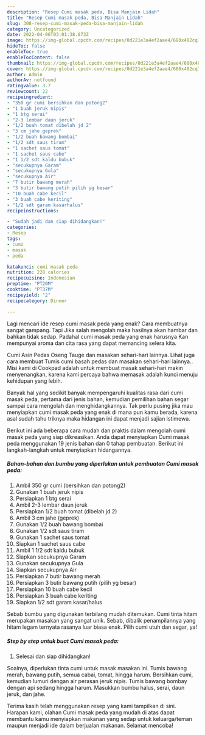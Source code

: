 ```yaml
---
description: "Resep Cumi masak peda, Bisa Manjain Lidah"
title: "Resep Cumi masak peda, Bisa Manjain Lidah"
slug: 308-resep-cumi-masak-peda-bisa-manjain-lidah
category: Uncategorized
date: 2022-04-06T03:01:38.873Z
image: https://img-global.cpcdn.com/recipes/0d221e3a4ef2aae4/680x482cq70/cumi-masak-peda-foto-resep-utama.jpg
hideToc: false
enableToc: true
enableTocContent: false
thumbnail: https://img-global.cpcdn.com/recipes/0d221e3a4ef2aae4/680x482cq70/cumi-masak-peda-foto-resep-utama.jpg
cover: https://img-global.cpcdn.com/recipes/0d221e3a4ef2aae4/680x482cq70/cumi-masak-peda-foto-resep-utama.jpg
author: Admin
authorAv: notfound
ratingvalue: 3.7
reviewcount: 22
recipeingredient:
- "350 gr cumi bersihkan dan potong2"
- "1 buah jeruk nipis"
- "1 btg serai"
- "2-3 lembar daun jeruk"
- "1/2 buah tomat dibelah jd 2"
- "3 cm jahe geprek"
- "1/2 buah bawang bombai"
- "1/2 sdt saus tiram"
- "1 sachet saus tomat"
- "1 sachet saus cabe"
- "1 1/2 sdt kaldu bubuk"
- "secukupnya Garam"
- "secukupnya Gula"
- "secukupnya Air"
- "7 butir bawang merah"
- "3 butir bawang putih pilih yg besar"
- "10 buah cabe kecil"
- "3 buah cabe keriting"
- "1/2 sdt garam kasarhalus"
recipeinstructions:

- "Sudah jadi dan siap dihidangkan!"
categories:
- Resep
tags:
- cumi
- masak
- peda

katakunci: cumi masak peda 
nutrition: 228 calories
recipecuisine: Indonesian
preptime: "PT20M"
cooktime: "PT37M"
recipeyield: "2"
recipecategory: Dinner

---
```



Lagi mencari ide resep cumi masak peda yang enak? Cara membuatnya sangat gampang. Tapi Jika salah mengolah maka hasilnya akan hambar dan bahkan tidak sedap. Padahal cumi masak peda yang enak harusnya Kan mempunyai aroma dan cita rasa yang dapat memancing selera kita.


Cumi Asin Pedas Oseng Tauge dan masakan sehari-hari lainnya. Lihat juga cara membuat Tumis cumi basah pedas dan masakan sehari-hari lainnya.. Misi kami di Cookpad adalah untuk membuat masak sehari-hari makin menyenangkan, karena kami percaya bahwa memasak adalah kunci menuju kehidupan yang lebih.

Banyak hal yang sedikit banyak mempengaruhi kualitas rasa dari cumi masak peda, pertama dari jenis bahan, kemudian pemilihan bahan segar sampai cara mengolah dan menghidangkannya. Tak perlu pusing jika mau menyiapkan cumi masak peda yang enak di mana pun kamu berada, karena asal sudah tahu triknya maka hidangan ini dapat menjadi sajian istimewa.


Berikut ini ada beberapa cara mudah dan praktis dalam mengolah cumi masak peda yang siap dikreasikan. Anda dapat menyiapkan Cumi masak peda menggunakan 19 jenis bahan dan 0 tahap pembuatan. Berikut ini langkah-langkah untuk menyiapkan hidangannya.

<!--inarticleads1-->

##### Bahan-bahan dan bumbu yang diperlukan untuk pembuatan Cumi masak peda:

1. Ambil 350 gr cumi (bersihkan dan potong2)
1. Gunakan 1 buah jeruk nipis
1. Persiapkan 1 btg serai
1. Ambil 2-3 lembar daun jeruk
1. Persiapkan 1/2 buah tomat (dibelah jd 2)
1. Ambil 3 cm jahe (geprek)
1. Gunakan 1/2 buah bawang bombai
1. Gunakan 1/2 sdt saus tiram
1. Gunakan 1 sachet saus tomat
1. Siapkan 1 sachet saus cabe
1. Ambil 1 1/2 sdt kaldu bubuk
1. Siapkan secukupnya Garam
1. Gunakan secukupnya Gula
1. Siapkan secukupnya Air
1. Persiapkan 7 butir bawang merah
1. Persiapkan 3 butir bawang putih (pilih yg besar)
1. Persiapkan 10 buah cabe kecil
1. Persiapkan 3 buah cabe keriting
1. Siapkan 1/2 sdt garam kasar/halus


Sebab bumbu yang digunakan terbilang mudah ditemukan. Cumi tinta hitam merupakan masakan yang sangat unik. Sebab, dibalik penampilannya yang hitam legam ternyata rasanya luar biasa enak. Pilih cumi utuh dan segar, ya! 

<!--inarticleads2-->

##### Step by step untuk buat Cumi masak peda:


1. Selesai dan siap dihidangkan!

Soalnya, diperlukan tinta cumi untuk masak masakan ini. Tumis bawang merah, bawang putih, semua cabai, tomat, hingga harum. Bersihkan cumi, kemudian lumuri dengan air perasan jeruk nipis. Tumis bawang bombay dengan api sedang hingga harum. Masukkan bumbu halus, serai, daun jeruk, dan jahe. 

Terima kasih telah menggunakan resep yang kami tampilkan di sini. Harapan kami, olahan Cumi masak peda yang mudah di atas dapat membantu kamu menyiapkan makanan yang sedap untuk keluarga/teman maupun menjadi ide dalam berjualan makanan. Selamat mencoba!
